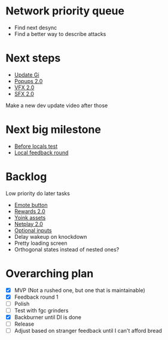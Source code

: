 # Network priority queue
- Find next desync
- Find a better way to describe attacks

# Next steps
- [Update Gi](docs/tasks/before_locals_test/update_gi.md)
- [Popups 2.0](docs/tasks/before_locals_test/popups_2.0.md)
- [VFX 2.0](docs/tasks/before_locals_test/vfx_2.0.md)
- [SFX 2.0](docs/tasks/before_locals_test/sfx_2.0.md)

Make a new dev update video after those

# Next big milestone
- [Before locals test](docs/tasks/before_locals_test/before_locals_test.md)
- [Local feedback round](docs/tasks/before_locals_test/local_feedback_round.md)

# Backlog
Low priority do later tasks
- [Emote button](docs/tasks/backlog/emote_button.md)
- [Rewards 2.0](docs/tasks/backlog/rewards_2.0.md)
- [Yoink assets](docs/tasks/backlog/yoink_assets.md)
- [Netplay 2.0](docs/tasks/backlog/netplay_2.0.md)
- [Optional inputs](docs/tasks/backlog/input_parser_refinement/optional_inputs.md)
- Delay wakeup on knockdown
- Pretty loading screen
- Orthogonal states instead of nested ones?

# Overarching plan
- [x] MVP (Not a rushed one, but one that is maintainable)
- [x] Feedback round 1
- [ ] Polish
- [ ] Test with fgc grinders
- [x] Backburner until DI is done
- [ ] Release
- [ ] Adjust based on stranger feedback until I can't afford bread
